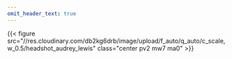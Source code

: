 ```yaml
---
omit_header_text: true
---
```

{{< figure src="//res.cloudinary.com/db2kg6drb/image/upload/f_auto/q_auto/c_scale,w_0.5/headshot_audrey_lewis" class="center pv2 mw7 ma0" >}}
